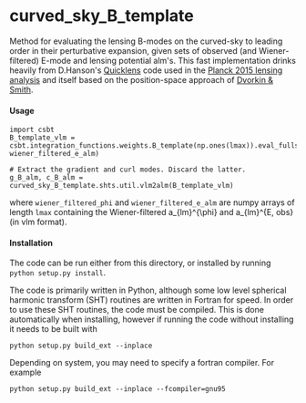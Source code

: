 # curved_sky_B_template

Method for evaluating the lensing B-modes on the curved-sky to leading order in their perturbative expansion, given sets of observed (and Wiener-filtered) E-mode and lensing potential alm's. This fast implementation drinks heavily from D.Hanson's [Quicklens](https://github.com/dhanson/quicklens) code used in the [Planck 2015 lensing analysis](https://arxiv.org/pdf/1502.01591.pdf) and itself based on the position-space approach of [Dvorkin & Smith](https://arxiv.org/pdf/0812.1566.pdf).

#### Usage
```
import csbt
B_template_vlm = csbt.integration_functions.weights.B_template(np.ones(lmax)).eval_fullsky(wiener_filtered_phi, wiener_filtered_e_alm)

# Extract the gradient and curl modes. Discard the latter.
g_B_alm, c_B_alm = curved_sky_B_template.shts.util.vlm2alm(B_template_vlm)
```
where `wiener_filtered_phi` and `wiener_filtered_e_alm` are numpy arrays of length `lmax` containing the Wiener-filtered a_{lm}^{\phi} and a_{lm}^{E, obs} (in vlm format).
#### Installation
The code can be run either from this directory, or installed by 
running ```python setup.py install```.

The code is primarily written in Python, although some low level 
spherical harmonic transform (SHT) routines are written in Fortran 
for speed. In order to use these SHT routines, the code must be 
compiled. This is done automatically when installing, however if 
running the code without installing it needs to be built with

```python setup.py build_ext --inplace```

Depending on system, you may need to specify a fortran compiler. 
For example

```python setup.py build_ext --inplace --fcompiler=gnu95```
